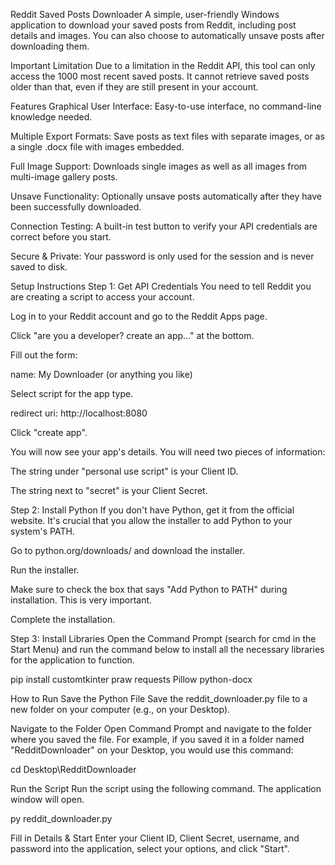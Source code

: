 Reddit Saved Posts Downloader
A simple, user-friendly Windows application to download your saved posts from Reddit, including post details and images. You can also choose to automatically unsave posts after downloading them.

Important Limitation
Due to a limitation in the Reddit API, this tool can only access the 1000 most recent saved posts. It cannot retrieve saved posts older than that, even if they are still present in your account.

Features
Graphical User Interface: Easy-to-use interface, no command-line knowledge needed.

Multiple Export Formats: Save posts as text files with separate images, or as a single .docx file with images embedded.

Full Image Support: Downloads single images as well as all images from multi-image gallery posts.

Unsave Functionality: Optionally unsave posts automatically after they have been successfully downloaded.

Connection Testing: A built-in test button to verify your API credentials are correct before you start.

Secure & Private: Your password is only used for the session and is never saved to disk.

Setup Instructions
Step 1: Get API Credentials
You need to tell Reddit you are creating a script to access your account.

Log in to your Reddit account and go to the Reddit Apps page.

Click "are you a developer? create an app..." at the bottom.

Fill out the form:

name: My Downloader (or anything you like)

Select script for the app type.

redirect uri: http://localhost:8080

Click "create app".

You will now see your app's details. You will need two pieces of information:

The string under "personal use script" is your Client ID.

The string next to "secret" is your Client Secret.

Step 2: Install Python
If you don't have Python, get it from the official website. It's crucial that you allow the installer to add Python to your system's PATH.

Go to python.org/downloads/ and download the installer.

Run the installer.

Make sure to check the box that says "Add Python to PATH" during installation. This is very important.

Complete the installation.

Step 3: Install Libraries
Open the Command Prompt (search for cmd in the Start Menu) and run the command below to install all the necessary libraries for the application to function.

pip install customtkinter praw requests Pillow python-docx

How to Run
Save the Python File
Save the reddit_downloader.py file to a new folder on your computer (e.g., on your Desktop).

Navigate to the Folder
Open Command Prompt and navigate to the folder where you saved the file. For example, if you saved it in a folder named "RedditDownloader" on your Desktop, you would use this command:

cd Desktop\RedditDownloader

Run the Script
Run the script using the following command. The application window will open.

py reddit_downloader.py

Fill in Details & Start
Enter your Client ID, Client Secret, username, and password into the application, select your options, and click "Start".
